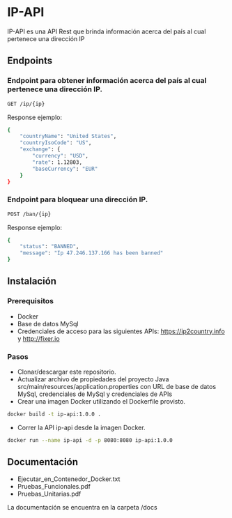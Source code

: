# IP-API

IP-API es una API Rest que brinda información acerca del país al cual pertenece una dirección IP

## Endpoints

### Endpoint para obtener información acerca del país al cual pertenece una dirección IP.

```bash
GET /ip/{ip}
```

Response ejemplo:

```bash
{
    "countryName": "United States",
    "countryIsoCode": "US",
    "exchange": {
        "currency": "USD",
        "rate": 1.12803,
        "baseCurrency": "EUR"
    }
}
```

### Endpoint para bloquear una dirección IP.

```bash
POST /ban/{ip}
```

Response ejemplo:

```bash
{
    "status": "BANNED",
    "message": "Ip 47.246.137.166 has been banned"
}
```

## Instalación

### Prerequisitos

- Docker
- Base de datos MySql
- Credenciales de acceso para las siguientes APIs: https://ip2country.info y http://fixer.io


### Pasos

- Clonar/descargar este repositorio.
- Actualizar archivo de propiedades del proyecto Java src/main/resources/application.properties con URL de base de datos MySql, credenciales de MySql y credenciales de APIs
- Crear una imagen Docker utilizando el Dockerfile provisto.

```bash
docker build -t ip-api:1.0.0 .
```

- Correr la API ip-api desde la imagen Docker.

```bash
docker run --name ip-api -d -p 8080:8080 ip-api:1.0.0
```

## Documentación

- Ejecutar_en_Contenedor_Docker.txt
- Pruebas_Funcionales.pdf
- Pruebas_Unitarias.pdf

La documentación se encuentra en la carpeta /docs
